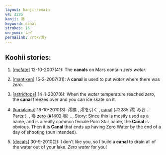 ```yaml
---
layout: kanji-remain
v4: 2285
kanji: 澪
keyword: canal
strokes: 16
on-yomi: レイ
permalink: /rtk/澪/
---
```


## Koohii stories: 

1) [<a href="http://kanji.koohii.com/profile/mcfate">mcfate</a>] 12-10-2007(41): The <strong>canals</strong> on Mars contain <em>zero</em> <em>water</em>.

2) [<a href="http://kanji.koohii.com/profile/mantixen">mantixen</a>] 15-2-2007(31): A<strong> canal</strong> is used to put <em>water</em> where there was <em>zero</em>.

3) [<a href="http://kanji.koohii.com/profile/astridtops">astridtops</a>] 14-1-2007(6): When the <em>water</em> temperature reached <em>zero</em>, the<strong> canal</strong> freezes over and you can ice skate on it.

4) [<a href="http://kanji.koohii.com/profile/kapalama">kapalama</a>] 16-10-2010(3): 澪標 , 澪を引く , <a href="../v4/2285.html">canal</a> (#2285 澪) みお ... Parts:氵, 零 <a href="../v4/1402.html">zero</a> (#1402 零) ... Story: Since this is mostly used as a name, and is a really common female Porn Star name, the<strong> Canal</strong> is obvious. Then it is<strong> Canal</strong> that ends up having Zero Water by the end of a day of shooting (pun intended).

5) [<a href="http://kanji.koohii.com/profile/decals">decals</a>] 30-9-2010(2): I don&#039;t like you, so I build a<strong> canal</strong> to drain all of the water out of your lake. <em>Zero water</em> for you!

